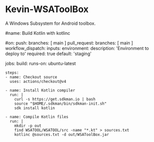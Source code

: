 # Kevin-WSAToolBox
A Windows Subsystem for Android toolbox.


#name: Build Kotlin with kotlinc

#on:
  push:
    branches: [ main ]
  pull_request:
    branches: [ main ]
  workflow_dispatch:
    inputs:
        environment:
          description: 'Environment to deploy to'
          required: true
          default: 'staging'


jobs:
  build:
    runs-on: ubuntu-latest

    steps:
    - name: Checkout source
      uses: actions/checkout@v4

    - name: Install Kotlin compiler
      run: |
        curl -s https://get.sdkman.io | bash
        source "$HOME/.sdkman/bin/sdkman-init.sh"
        sdk install kotlin

    - name: Compile Kotlin files
      run: |
        mkdir -p out
        find WSATOOL/WSATOOL/src -name "*.kt" > sources.txt
        kotlinc @sources.txt -d out/WSAToolBox.jar

